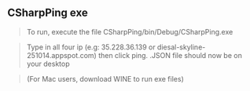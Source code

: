 ## CSharpPing exe
>To run, execute the file CSharpPing/bin/Debug/CSharpPing.exe   

>Type in all four ip (e.g: 35.228.36.139 or diesal-skyline-251014.appspot.com) then click ping.  .JSON file should now be on your desktop   

>(For Mac users, download WINE to run exe files)
